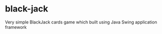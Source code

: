 black-jack
==========

Very simple BlackJack cards game which built using Java Swing application framework
